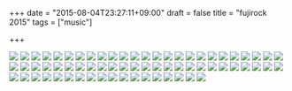 +++
date = "2015-08-04T23:27:11+09:00"
draft = false
title = "fujirock 2015"
tags = ["music"]

+++

<!--more-->

<img src="/images/fujirock-2015/IMG_2027.jpg" class="image">

<img src="/images/fujirock-2015/IMG_2028.jpg" class="image">

<img src="/images/fujirock-2015/IMG_2035.jpg" class="image">

<img src="/images/fujirock-2015/IMG_2036.jpg" class="image">

<img src="/images/fujirock-2015/IMG_2037.jpg" class="image">

<img src="/images/fujirock-2015/IMG_2038.jpg" class="image">

<img src="/images/fujirock-2015/IMG_2041.jpg" class="image">

<img src="/images/fujirock-2015/IMG_2044.jpg" class="image">

<img src="/images/fujirock-2015/IMG_2045.jpg" class="image">

<img src="/images/fujirock-2015/IMG_2046.jpg" class="image">

<img src="/images/fujirock-2015/IMG_2047.jpg" class="image">

<img src="/images/fujirock-2015/IMG_2049.jpg" class="image">

<img src="/images/fujirock-2015/IMG_2052.jpg" class="image">

<img src="/images/fujirock-2015/IMG_2058.jpg" class="image">

<img src="/images/fujirock-2015/IMG_2061.jpg" class="image">

<img src="/images/fujirock-2015/IMG_2062.jpg" class="image">

<img src="/images/fujirock-2015/IMG_2063.jpg" class="image">

<img src="/images/fujirock-2015/IMG_2064.jpg" class="image">

<img src="/images/fujirock-2015/IMG_2068.jpg" class="image">

<img src="/images/fujirock-2015/IMG_2069.jpg" class="image">

<img src="/images/fujirock-2015/IMG_2080.jpg" class="image">

<img src="/images/fujirock-2015/IMG_2082.jpg" class="image">

<img src="/images/fujirock-2015/IMG_2083.jpg" class="image">

<img src="/images/fujirock-2015/IMG_2086.jpg" class="image">

<img src="/images/fujirock-2015/IMG_2089.jpg" class="image">

<img src="/images/fujirock-2015/IMG_2094.jpg" class="image">

<img src="/images/fujirock-2015/IMG_2095.jpg" class="image">

<img src="/images/fujirock-2015/IMG_2098.jpg" class="image">

<img src="/images/fujirock-2015/IMG_2104.jpg" class="image">

<img src="/images/fujirock-2015/IMG_2107.jpg" class="image">

<img src="/images/fujirock-2015/IMG_2108.jpg" class="image">

<img src="/images/fujirock-2015/IMG_2112.jpg" class="image">

<img src="/images/fujirock-2015/IMG_2113.jpg" class="image">

<img src="/images/fujirock-2015/IMG_2115.jpg" class="image">

<img src="/images/fujirock-2015/IMG_2117.jpg" class="image">

<img src="/images/fujirock-2015/IMG_2128.jpg" class="image">

<img src="/images/fujirock-2015/IMG_2130.jpg" class="image">

<img src="/images/fujirock-2015/IMG_2132.jpg" class="image">

<img src="/images/fujirock-2015/IMG_2133.jpg" class="image">

<img src="/images/fujirock-2015/IMG_2137.jpg" class="image">

<img src="/images/fujirock-2015/IMG_2140.jpg" class="image">

<img src="/images/fujirock-2015/IMG_2145.jpg" class="image">

<img src="/images/fujirock-2015/IMG_2151.jpg" class="image">

<img src="/images/fujirock-2015/IMG_2174.jpg" class="image">

<img src="/images/fujirock-2015/IMG_2178.jpg" class="image">

<img src="/images/fujirock-2015/IMG_2180.jpg" class="image">

<img src="/images/fujirock-2015/IMG_2184.jpg" class="image">

<img src="/images/fujirock-2015/IMG_2188.jpg" class="image">

<img src="/images/fujirock-2015/IMG_2211.jpg" class="image">

<img src="/images/fujirock-2015/IMG_2215.jpg" class="image">

<img src="/images/fujirock-2015/IMG_2218.jpg" class="image">

<img src="/images/fujirock-2015/IMG_2222.jpg" class="image">

<img src="/images/fujirock-2015/IMG_2228.jpg" class="image">

<img src="/images/fujirock-2015/IMG_2235.jpg" class="image">

<img src="/images/fujirock-2015/IMG_2238.jpg" class="image">

<img src="/images/fujirock-2015/IMG_2239.jpg" class="image">

<img src="/images/fujirock-2015/IMG_2240.jpg" class="image">

<img src="/images/fujirock-2015/IMG_2241.jpg" class="image">

<img src="/images/fujirock-2015/IMG_2243.jpg" class="image">

<img src="/images/fujirock-2015/IMG_2244.jpg" class="image">

<img src="/images/fujirock-2015/IMG_2245.jpg" class="image">

<img src="/images/fujirock-2015/IMG_2254.jpg" class="image">

<img src="/images/fujirock-2015/IMG_2264.jpg" class="image">

<img src="/images/fujirock-2015/IMG_2265.jpg" class="image">

<img src="/images/fujirock-2015/IMG_2268.jpg" class="image">

<img src="/images/fujirock-2015/IMG_2275.jpg" class="image">

<img src="/images/fujirock-2015/IMG_2277.jpg" class="image">

<img src="/images/fujirock-2015/IMG_2280.jpg" class="image">
